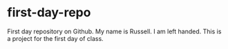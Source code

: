 # first-day-repo
First day repository on Github.
My name is Russell.
I am left handed.
This is a project for the first day of class.
